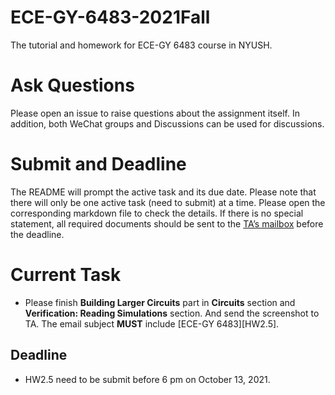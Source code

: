# ECE-GY-6483-2021Fall
The tutorial and homework for ECE-GY 6483 course in NYUSH.

# Ask Questions
Please open an issue to raise questions about the assignment itself. In addition, both WeChat groups and Discussions can be used for discussions.

# Submit and Deadline
The README will prompt the active task and its due date. Please note that there will only be one active task (need to submit) at a time. 
Please open the corresponding markdown file to check the details. 
If there is no special statement, all required documents should be sent to the [TA’s mailbox](mailto:xinzhe.liu@nyu.edu) before the deadline.

# Current Task
+ Please finish **Building Larger Circuits** part in **Circuits** section and **Verification: Reading Simulations** section. And send the screenshot to TA. The email subject **MUST** include [ECE-GY 6483][HW2.5].
## Deadline
+ HW2.5 need to be submit before 6 pm on October 13, 2021.
